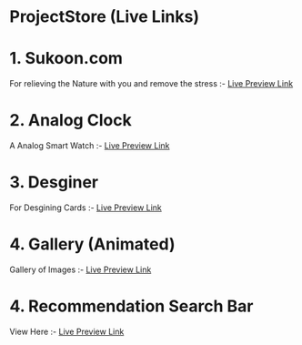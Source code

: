 # ProjectStore (Live Links) 

# 1. Sukoon.com 
For relieving the Nature with you and remove the stress  :-  <a href= "https://sukooon.netlify.app/"> Live Preview Link </a>

# 2. Analog Clock

A Analog Smart Watch :- <a href= "https://analogyclock.netlify.app/"> Live Preview Link </a>



# 3. Desginer

For Desgining Cards  :- <a href= "https://desginer.netlify.app/"> Live Preview Link </a>


# 4. Gallery (Animated) 
Gallery of Images :- <a href= "https://whimsical-strudel-5beb62.netlify.app/"> Live Preview Link </a>


# 4. Recommendation Search Bar 
View Here :- <a href= "https://ephemeral-sprite-71ade3.netlify.app/"> Live Preview Link </a>


